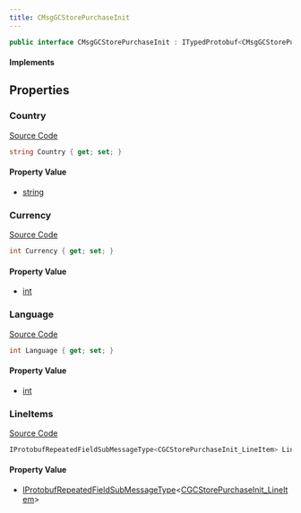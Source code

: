 ```yaml
---
title: CMsgGCStorePurchaseInit
---
```


```csharp
public interface CMsgGCStorePurchaseInit : ITypedProtobuf<CMsgGCStorePurchaseInit>, INativeHandle
```

#### Implements

## Properties

### Country

[Source Code](https://github.com/swiftly-solution/swiftlys2/blob/beta/managed/src/SwiftlyS2.Generated/Protobufs/Interfaces/CMsgGCStorePurchaseInit.cs#L13)

```csharp
string Country { get; set; }
```

#### Property Value

- [string](https://learn.microsoft.com/dotnet/api/system.string)

### Currency

[Source Code](https://github.com/swiftly-solution/swiftlys2/blob/beta/managed/src/SwiftlyS2.Generated/Protobufs/Interfaces/CMsgGCStorePurchaseInit.cs#L19)

```csharp
int Currency { get; set; }
```

#### Property Value

- [int](https://learn.microsoft.com/dotnet/api/system.int32)

### Language

[Source Code](https://github.com/swiftly-solution/swiftlys2/blob/beta/managed/src/SwiftlyS2.Generated/Protobufs/Interfaces/CMsgGCStorePurchaseInit.cs#L16)

```csharp
int Language { get; set; }
```

#### Property Value

- [int](https://learn.microsoft.com/dotnet/api/system.int32)

### LineItems

[Source Code](https://github.com/swiftly-solution/swiftlys2/blob/beta/managed/src/SwiftlyS2.Generated/Protobufs/Interfaces/CMsgGCStorePurchaseInit.cs#L22)

```csharp
IProtobufRepeatedFieldSubMessageType<CGCStorePurchaseInit_LineItem> LineItems { get; }
```

#### Property Value

- [IProtobufRepeatedFieldSubMessageType](/docs/api/shared/netmessages/iprotobufrepeatedfieldsubmessagetype-1)<[CGCStorePurchaseInit_LineItem](/docs/api/shared/protobufdefinitions/cgcstorepurchaseinit_lineitem)>

